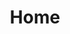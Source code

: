 ---
title: Home
cards:
  - title: We'll be there for you
    text: Donec id elit non mi porta gravida at eget metus. Nullam id dolor id nibh ultricies vehicula ut id elit. Lorem ipsum dolor sit amet, consectetur adipiscing elit. Vestibulum id ligula porta felis euismod semper. Etiam porta sem malesuada magna mollis euismod.
  - title: Talk. Code. Repeat.
    text: Donec id elit non mi porta gravida at eget metus. Nullam id dolor id nibh ultricies vehicula ut id elit. Lorem ipsum dolor sit amet, consectetur adipiscing elit. Vestibulum id ligula porta felis euismod semper. Etiam porta sem malesuada magna mollis euismod.
  - title: Together we are a team
    text: Donec id elit non mi porta gravida at eget metus. Nullam id dolor id nibh ultricies vehicula ut id elit. Lorem ipsum dolor sit amet, consectetur adipiscing elit. Vestibulum id ligula porta felis euismod semper. Etiam porta sem malesuada magna mollis euismod.
---